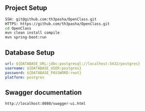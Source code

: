 ## Project Setup

```sh 
SSH: git@github.com:th3pasha/OpenClass.git
HTTPS: https://github.com/th3pasha/OpenClass.git
cd OpenClass
mvn clean install compile
mvn spring-boot:run
```

## Database Setup

`````yaml
url: ${DATABASE_URL:jdbc:postgresql://localhost:5432/postgres}
username: ${DATABASE_USER:postgres}
password: ${DATABASE_PASSWORD:root}
platform: postgres
`````

## Swagger documentation

```sh
http://localhost:8080/swagger-ui.html
```